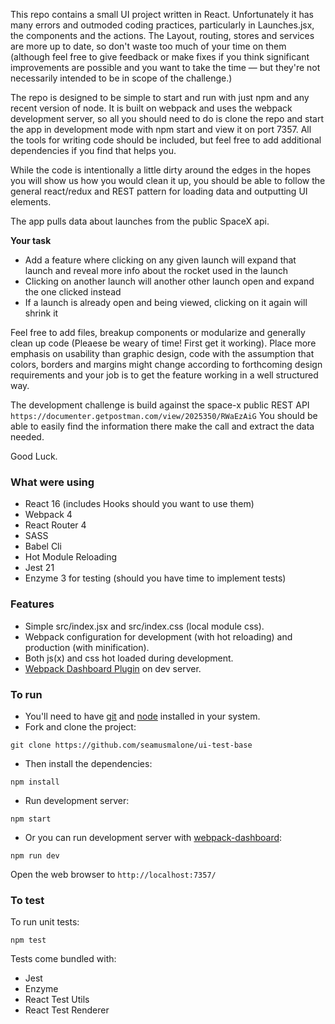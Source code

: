 This repo contains a small UI project written in React. Unfortunately it has many errors and 
outmoded coding practices, particularly in Launches.jsx, the components and the actions. The Layout, routing,
stores and services are more up to date, so don't waste too much of your time on them (although
feel free to give feedback or make fixes if you think significant improvements are possible and you want to take 
the time — but they're not necessarily intended to be in scope of the challenge.)

The repo is designed to be simple to start and run with just npm and any recent version of node.
It is built on webpack and uses the webpack development server, so all you should need to do is clone the
repo and start the app in development mode with npm start and view it on port 7357. All the tools 
for writing code should be included, but feel free to add additional dependencies if you find that
helps you.

 While the code is intentionally a little dirty around the edges in the hopes you will show us how you would 
 clean it up, you should be able to follow the general react/redux and REST pattern for loading data and 
 outputting UI elements.

The app pulls data about launches from the public SpaceX api. 

**Your task**

- Add a feature where clicking on any given launch will expand that launch and reveal more info about the rocket used in the launch
- Clicking on another launch will another other launch open and expand the one clicked instead
- If a launch is already open and being viewed, clicking on it again will shrink it

Feel free to add files, breakup components or modularize and generally clean up code (Pleaese be weary of time! First get it working).
Place more emphasis on usability than graphic design, code with the assumption that colors, borders and margins might change
according to forthcoming design requirements and your job is to get the feature working in a well structured way.

The development challenge is build against the space-x public REST API `https://documenter.getpostman.com/view/2025350/RWaEzAiG`
You should be able to easily find the information there make the call and extract the data needed.

Good Luck.

### What were using

* React 16 (includes Hooks should you want to use them)
* Webpack 4
* React Router 4
* SASS
* Babel Cli
* Hot Module Reloading
* Jest 21 
* Enzyme 3 for testing (should you have time to implement tests)

### Features

* Simple src/index.jsx and src/index.css (local module css).
* Webpack configuration for development (with hot reloading) and production (with minification).
* Both js(x) and css hot loaded during development.
* [Webpack Dashboard Plugin](https://github.com/FormidableLabs/webpack-dashboard) on dev server.

### To run

* You'll need to have [git](https://git-scm.com/) and [node](https://nodejs.org/en/) installed in your system.
* Fork and clone the project:

```
git clone https://github.com/seamusmalone/ui-test-base
```

* Then install the dependencies:

```
npm install
```

* Run development server:

```
npm start
```

* Or you can run development server with [webpack-dashboard](https://github.com/FormidableLabs/webpack-dashboard):

```
npm run dev
```

Open the web browser to `http://localhost:7357/`


### To test
To run unit tests:

```
npm test
```

Tests come bundled with:

* Jest
* Enzyme
* React Test Utils
* React Test Renderer
